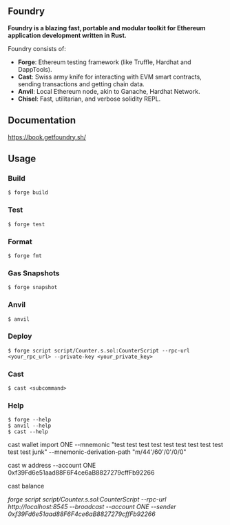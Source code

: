 ## Foundry

**Foundry is a blazing fast, portable and modular toolkit for Ethereum application development written in Rust.**

Foundry consists of:

-   **Forge**: Ethereum testing framework (like Truffle, Hardhat and DappTools).
-   **Cast**: Swiss army knife for interacting with EVM smart contracts, sending transactions and getting chain data.
-   **Anvil**: Local Ethereum node, akin to Ganache, Hardhat Network.
-   **Chisel**: Fast, utilitarian, and verbose solidity REPL.

## Documentation

https://book.getfoundry.sh/

## Usage

### Build

```shell
$ forge build
```

### Test

```shell
$ forge test
```

### Format

```shell
$ forge fmt
```

### Gas Snapshots

```shell
$ forge snapshot
```

### Anvil

```shell
$ anvil
```

### Deploy

```shell
$ forge script script/Counter.s.sol:CounterScript --rpc-url <your_rpc_url> --private-key <your_private_key>
```

### Cast

```shell
$ cast <subcommand>
```

### Help

```shell
$ forge --help
$ anvil --help
$ cast --help
```


cast wallet import ONE --mnemonic "test test test test test test test test test test test junk" --mnemonic-derivation-path "m/44'/60'/0'/0/0"

cast w address --account ONE
0xf39Fd6e51aad88F6F4ce6aB8827279cffFb92266

cast balance  <address>

forge script script/Counter.s.sol:CounterScript --rpc-url http://localhost:8545 --broadcast --account ONE --sender 0xf39Fd6e51aad88F6F4ce6aB8827279cffFb92266